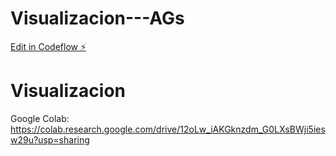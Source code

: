 # Visualizacion---AGs

[Edit in Codeflow ⚡️](https://stackblitz.com/~/github.com/AndresSuquillo13mh/Visualizacion---AGs)

<h1> Visualizacion </h1>
Google Colab: <a href="https://colab.research.google.com/drive/12oLw_iAKGknzdm_G0LXsBWji5iesw29u?usp=sharing" target="_blank"> https://colab.research.google.com/drive/12oLw_iAKGknzdm_G0LXsBWji5iesw29u?usp=sharing </a>